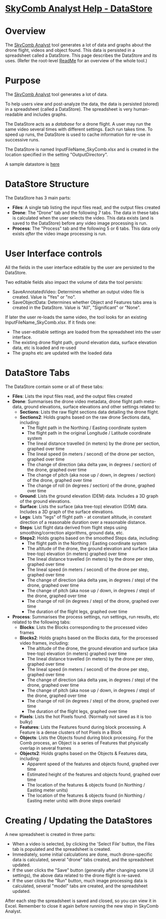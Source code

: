# [SkyComb Analyst Help - DataStore](https://github.com/PhilipQuirke/SkyCombAnalystHelp/) 

# Overview
The [SkyComb Analyst](https://github.com/PhilipQuirke/SkyCombAnalyst/) tool 
generates a lot of data and graphs about the drone flight, videos and object found. 
This data is persisted in a spreadsheet called a DataStore. 
This page describes the DataStore and its uses. 
(Refer the root-level [ReadMe](./README.md) for an overview of the whole tool.)


# Purpose
The [SkyComb Analyst](https://github.com/PhilipQuirke/SkyCombAnalyst/) tool generates a lot of data. 

To help users view and post-analyze the data, the data is persisted (stored) in a spreadsheet (called a DataStore).
The spreadsheet is very human-readable and includes graphs.

The DataStore acts as a _database_ for a drone flight.
A user may run the same video several times with different settings. Each run takes time. 
To speed up runs, the DataStore is used to cache information for re-use in successive runs.

The DataStore is named InputFileName_SkyComb.xlsx and is created in the location specified in the setting "OutputDirectory". 

A sample datastore is [here](./Static/DJI_0094_SkyComb.xlsx)

# DataStore Structure
The DataStore has 3 main parts:
- **Files**: A single tab listing the input files read, and the output files created
- **Drone**: The "Drone" tab and the following 7 tabs. The data in these tabs is calculated when the user selects the video. This data exists (and is saved to the DataStore) before any video image processing is run.
- **Process**:  The "Process" tab and the following 5 or 6 tabs. This data only exists _after_ the video image processing is run.

# User Interface controls
All the fields in the user interface editable by the user are persisted to the DataStore. 

Two editable fields also impact the volume of data the tool persists: 
- SaveAnnotatedVideo: Determines whether an output video file is created. Value is "Yes" or "no". 
- SaveObjectData: Determines whether Object and Features tabs area is created in the DataStore. Value is "All", "Significant" or "None". 

If later the user re-loads the same video, the tool looks for an existing InputFileName_SkyComb.xlsx. If it finds one:
- The user-editable settings are loaded from the spreadsheet into the user interface.
- The existing drone flight path, ground elevation data, surface elevation data, etc is loaded and re-used
- The graphs etc are updated with the loaded data 

# DataStore Tabs
The DataStore contain some or all of these tabs:
- **Files**: Lists the input files read, and the output files created
- **Drone**: Summarises the drone video metadata, drone flight path meta-data, ground elevations, surface elevations and other settings related to:
	- **Sections**: Lists the raw flight sections data detailing the drone flight. 
	- **Sections2**: Holds graphs based on the raw drone Sections data, including:
		- The flight path in the Northing / Easting coordinate system
		- The flight path in the original Longitude / Latitude coordinate system   	
		- The lineal distance travelled (in meters) by the drone per section, graphed over time 
		- The lineal speed (in meters / second) of the drone per section, graphed over time
		- The change of direction (aka delta yaw, in degrees / section) of the drone, graphed over time 
		- The change of pitch (aka nose up / down, in degrees / section) of the drone, graphed over time 
		- The change of roll (in degrees / section) of the drone, graphed over time 
	- **Ground**: Lists the ground elevation (DEM) data. Includes a 3D graph of the ground elevations.
	- **Surface**: Lists the surface (aka tree-top) elevation (DSM) data. Includes a 3D graph of the surface elevations.
	- **Legs**: Lists "legs" of flight path - at constant altitude, in constant direction of a reasonable duration over a reasonable distance. 
	- **Steps**: List flight data derived from flight steps using smoothing/correction algorithms, ground data, etc.
	- **Steps2**: Holds graphs based on the smoothed Steps data, including:
		- The flight path in the Northing / Easting coordinate system
		- The altitude of the drone, the ground elevation and surface (aka tree-top) elevation (in meters) graphed over time	
		- The lineal distance travelled (in meters) by the drone per step, graphed over time 
		- The lineal speed (in meters / second) of the drone per step, graphed over time
		- The change of direction (aka delta yaw, in degrees / step) of the drone, graphed over time 
		- The change of pitch (aka nose up / down, in degrees / step) of the drone, graphed over time 
		- The change of roll (in degrees / step) of the drone, graphed over time 
		- The duration of the flight legs, graphed over time 
- **Process**: Summarises the process settings, run settings, run results, etc related to the following tabs:
	- **Blocks**: Lists the Blocks corresponding to the processed video frames
	- **Blocks2**: Holds graphs based on the Blocks data, for the processed video frames, including:
		- The altitude of the drone, the ground elevation and surface (aka tree-top) elevation (in meters) graphed over time	
		- The lineal distance travelled (in meters) by the drone per step, graphed over time 
		- The lineal speed (in meters / second) of the drone per step, graphed over time
		- The change of direction (aka delta yaw, in degrees / step) of the drone, graphed over time 
		- The change of pitch (aka nose up / down, in degrees / step) of the drone, graphed over time 
		- The change of roll (in degrees / step) of the drone, graphed over time 
		- The duration of the flight legs, graphed over time 
	- **Pixels**: Lists the hot Pixels found. (Normally not saved as it is too bulky)
	- **Features**: Lists the Features found during block processing. A Feature is a dense clusters of hot Pixels in a Block
	- **Objects**: Lists the Objects found during block processing. For the Comb process, an Object is a series of Features that physically overlap in several frames 
	- **Objects2**: Holds graphs based on the Objects & Features data, including:
		- Apparent speed of the features and objects found, graphed over time   
		- Estimated height of the features and objects found, graphed over time   
		- The location of the features & objects found (in Northing / Easting meter units)
		- The location of the features & objects found (in Northing / Easting meter units) with drone steps overlaid
	

# Creating / Updating the DataStores 
A new spreadsheet is created in three parts:
- When a video is selected, by clicking the 'Select File' button, the Files tab is populated and the spreadsheet is created.
- Immediately, some initial calculations are done, much drone-specific data is calculated, several "drone" tabs created, and the spreadsheet updated.
- If the user clicks the "Save" button (generally after changing some UI settings), the above data related to the drone flight is re-saved.
- If the user clicks the "Run" button, much image processing data is calculated, several "model" tabs are created, and the spreadsheet updated.

After each step the spreadsheet is saved and closed, so you can view it in Excel. 
Remember to close it again before running the new step in SkyComb Analyst.
